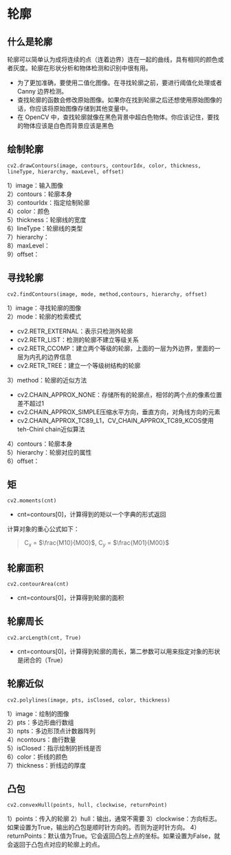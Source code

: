 # 轮廓
## 什么是轮廓
轮廓可以简单认为成将连续的点（连着边界）连在一起的曲线，具有相同的颜色或者灰度。轮廓在形状分析和物体检测和识别中很有用。
- 为了更加准确，要使用二值化图像。在寻找轮廓之前，要进行阈值化处理或者 Canny 边界检测。
- 查找轮廓的函数会修改原始图像。如果你在找到轮廓之后还想使用原始图像的话，你应该将原始图像存储到其他变量中。
- 在 OpenCV 中，查找轮廓就像在黑色背景中超白色物体。你应该记住，要找的物体应该是白色而背景应该是黑色
## 绘制轮廓
```
cv2.drawContours(image, contours, contourIdx, color, thickness, lineType, hierarchy, maxLevel, offset)
```
1）image：输入图像  
2）contours：轮廓本身  
3）contourIdx：指定绘制轮廓  
4）color：颜色  
5）thickness：轮廓线的宽度  
6）lineType：轮廓线的类型  
7）hierarchy：  
8）maxLevel：  
9）offset：
## 寻找轮廓
```
cv2.findContours(image, mode, method,contours, hierarchy, offset)
```
1）image：寻找轮廓的图像  
2）mode：轮廓的检索模式
- cv2.RETR_EXTERNAL：表示只检测外轮廓
- cv2.RETR_LIST：检测的轮廓不建立等级关系
- cv2.RETR_CCOMP：建立两个等级的轮廓，上面的一层为外边界，里面的一层为内孔的边界信息
- cv2.RETR_TREE：建立一个等级树结构的轮廓

3）method：轮廓的近似方法  
- cv2.CHAIN_APPROX_NONE：存储所有的轮廓点，相邻的两个点的像素位置差不超过1
- cv2.CHAIN_APPROX_SIMPLE压缩水平方向，垂直方向，对角线方向的元素
- cv2.CHAIN_APPROX_TC89_L1，CV_CHAIN_APPROX_TC89_KCOS使用teh-Chinl chain近似算法

4）contours：轮廓本身  
5）hierarchy：轮廓对应的属性    
6）offset：
## 矩
```
cv2.moments(cnt)
```
- cnt=contours[0]，计算得到的矩以一个字典的形式返回</p>

计算对象的重心公式如下：
> C$_x$ = $\frac{M10}{M00}$, C$_y$ = $\frac{M01}{M00}$
## 轮廓面积
```
cv2.contourArea(cnt)
```
- cnt=contours[0]，计算得到轮廓的面积
## 轮廓周长
```
cv2.arcLength(cnt, True)
```
- cnt=contours[0]，计算得到轮廓的周长，第二参数可以用来指定对象的形状是闭合的（True）
## 轮廓近似
```
cv2.polylines(image, pts, isClosed, color, thickness)
```
1）image：绘制的图像  
2）pts：多边形曲行数组  
3）npts：多边形顶点计数器阵列  
4）ncontours：曲行数量  
5）isClosed：指示绘制的折线是否  
6）color：折线的颜色  
7）thickness：折线边的厚度  
## 凸包
```
cv2.convexHull(points, hull, clockwise, returnPoint)
```
1）points：传入的轮廓
2）hull：输出，通常不需要
3）clockwise：方向标志。如果设置为True，输出的凸包是顺时针方向的。否则为逆时针方向。
4）returnPoints：默认值为True。它会返回凸包上点的坐标。如果设置为False，就会返回于凸包点对应的轮廓上的点。